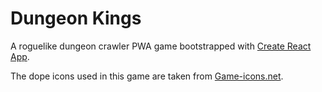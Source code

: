 # Dungeon Kings

A roguelike dungeon crawler PWA game bootstrapped with [Create React App](https://github.com/facebook/create-react-app).

The dope icons used in this game are taken from [Game-icons.net](https://game-icons.net/).
